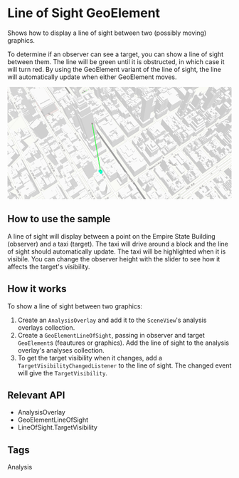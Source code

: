 <h1>Line of Sight GeoElement</h1>

<p>Shows how to display a line of sight between two (possibly moving) graphics.</p>

<p>To determine if an observer can see a target, you can show a line of sight between them. The line will be green until it is obstructed, in which case it will turn red. By using the GeoElement variant of the line of sight, the line will automatically update when either GeoElement moves.</p>

<p><img src="LineOfSightGeoElement.gif"/></p>

<h2>How to use the sample</h2>

<p>A line of sight will display between a point on the Empire State Building (observer) and a taxi (target). The taxi will drive around a block and the line of sight should automatically update. The taxi will be highlighted when it is visibile. You can change the observer height with the slider to see how it affects the target's visibility.</p>

<h2>How it works</h2>

<p>To show a line of sight between two graphics:</p>

<ol>
    <li>Create an <code>AnalysisOverlay</code> and add it to the <code>SceneView</code>'s analysis overlays collection.</li>
    <li>Create a <code>GeoElementLineOfSight</code>, passing in observer and target <code>GeoElement</code>s (feautures or graphics). Add the line of sight to the analysis overlay's analyses collection</code>.</li>
    <li>To get the target visibility when it changes, add a <code>TargetVisibilityChangedListener</code> to the line of sight. The changed event will give the <code>TargetVisibility</code>.</li>
</ol>

<h2>Relevant API</h2>

<ul>
    <li>AnalysisOverlay</li>
    <li>GeoElementLineOfSight</li>
    <li>LineOfSight.TargetVisibility</li>
</ul>

<h2>Tags</h2>

<p>Analysis</p>
